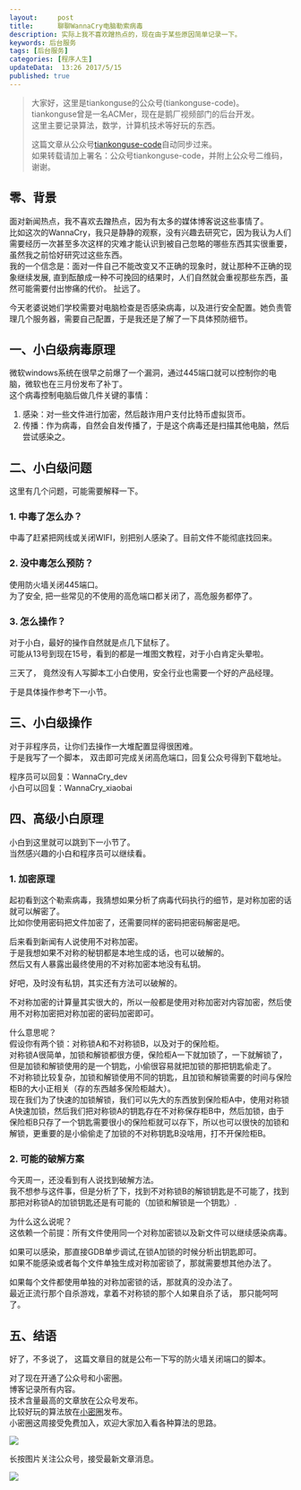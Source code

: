 ```yaml
---  
layout:     post  
title:      聊聊WannaCry电脑勒索病毒
description: 实际上我不喜欢蹭热点的，现在由于某些原因简单记录一下。  
keywords: 后台服务  
tags: [后台服务]  
categories: [程序人生]  
updateData:  13:26 2017/5/15
published: true  
---  
```

  
  
>   
> 大家好，这里是tiankonguse的公众号(tiankonguse-code)。    
> tiankonguse曾是一名ACMer，现在是鹅厂视频部门的后台开发。    
> 这里主要记录算法，数学，计算机技术等好玩的东西。   
>      
> 这篇文章从公众号[tiankonguse-code](http://mp.weixin.qq.com/s/kjuZuB6l80e49rP_cJEr_g)自动同步过来。    
> 如果转载请加上署名：公众号tiankonguse-code，并附上公众号二维码，谢谢。    
>    
  

## 零、背景

面对新闻热点，我不喜欢去蹭热点，因为有太多的媒体博客说这些事情了。  
比如这次的WannaCry，我只是静静的观察，没有兴趣去研究它，因为我认为人们需要经历一次甚至多次这样的灾难才能认识到被自己忽略的哪些东西其实很重要，虽然我之前恰好研究过这些东西。  
我的一个信念是：面对一件自己不能改变又不正确的现象时，就让那种不正确的现象继续发展, 直到酝酿成一种不可挽回的结果时，人们自然就会重视那些东西，虽然可能需要付出惨痛的代价。
扯远了。  


今天老婆说她们学校需要对电脑检查是否感染病毒，以及进行安全配置。她负责管理几个服务器，需要自己配置，于是我还是了解了一下具体预防细节。  


## 一、小白级病毒原理


微软windows系统在很早之前爆了一个漏洞，通过445端口就可以控制你的电脑，微软也在三月份发布了补丁。  
这个病毒控制电脑后做几件关键的事情：

1. 感染：对一些文件进行加密，然后敲诈用户支付比特币虚拟货币。  
2. 传播：作为病毒，自然会自发传播了，于是这个病毒还是扫描其他电脑，然后尝试感染之。  

## 二、小白级问题


这里有几个问题，可能需要解释一下。  


### 1. 中毒了怎么办？

中毒了赶紧把网线或关闭WIFI，别把别人感染了。目前文件不能彻底找回来。  


### 2. 没中毒怎么预防？

使用防火墙关闭445端口。  
为了安全, 把一些常见的不使用的高危端口都关闭了，高危服务都停了。  

### 3. 怎么操作？

对于小白，最好的操作自然就是点几下鼠标了。  
可能从13号到现在15号，看到的都是一堆图文教程，对于小白肯定头晕啦。  

三天了， 竟然没有人写脚本工小白使用，安全行业也需要一个好的产品经理。  

于是具体操作参考下一小节。  

## 三、小白级操作


对于非程序员，让你们去操作一大堆配置显得很困难。  
于是我写了一个脚本， 双击即可完成关闭高危端口，回复公众号得到下载地址。  

程序员可以回复：WannaCry_dev  
小白可以回复：WannaCry_xiaobai  

## 四、高级小白原理


小白到这里就可以跳到下一小节了。  
当然感兴趣的小白和程序员可以继续看。  

### 1. 加密原理

起初看到这个勒索病毒，我猜想如果分析了病毒代码执行的细节，是对称加密的话就可以解密了。  
比如你使用密码把文件加密了，还需要同样的密码把密码解密是吧。  

后来看到新闻有人说使用不对称加密。  
于是我想如果不对称的秘钥都是本地生成的话，也可以破解的。  
然后又有人暴露出最终使用的不对称加密本地没有私钥。  


好吧，及时没有私钥，其实还有方法可以破解的。  


不对称加密的计算量其实很大的，所以一般都是使用对称加密对内容加密，然后使用不对称加密把对称加密的密码加密即可。  

什么意思呢？  
假设你有两个锁：对称锁A和不对称锁B，以及对于的保险柜。  
对称锁A很简单，加锁和解锁都很方便，保险柜A一下就加锁了，一下就解锁了，但是加锁和解锁使用的是一个钥匙，小偷很容易就把加锁的那把钥匙偷走了。  
不对称锁比较复杂，加锁和解锁使用不同的钥匙，且加锁和解锁需要的时间与保险柜B的大小正相关（存的东西越多保险柜越大）。  
现在我们为了快速的加锁解锁，我们可以先大的东西放到保险柜A中，使用对称锁A快速加锁，然后我们把对称锁A的钥匙存在不对称保存柜B中，然后加锁，由于保险柜B只存了一个钥匙需要很小的保险柜就可以存下，所以也可以很快的加锁和解锁，更重要的是小偷偷走了加锁的不对称钥匙B没啥用，打不开保险柜B。  


### 2. 可能的破解方案

今天周一，还没看到有人说找到破解方法。  
我不想参与这件事，但是分析了下，找到不对称锁B的解锁钥匙是不可能了，找到那把对称锁A的加锁钥匙还是有可能的（加锁和解锁是一个钥匙）.


为什么这么说呢？  
这依赖一个前提：所有文件使用同一个对称加密锁以及新文件可以继续感染病毒。  

如果可以感染，那直接GDB单步调试,在锁A加锁的时候分析出钥匙即可。  
如果不能感染或者每个文件单独生成对称加密锁了，那就需要想其他办法了。  


如果每个文件都使用单独的对称加密锁的话，那就真的没办法了。  
最近正流行那个自杀游戏，拿着不对称锁的那个人如果自杀了话， 那只能呵呵了。  




## 五、结语

好了，不多说了， 这篇文章目的就是公布一下写的防火墙关闭端口的脚本。   


对了现在开通了公众号和小密圈。  
博客记录所有内容。  
技术含量最高的文章放在公众号发布。  
比较好玩的算法放在[小密圈](https://wx.xiaomiquan.com/mweb/views/joingroup/join_group.html?group_id=281548515451&secret=r0krqw9fw0at24vxjxo1uo4k0h4lfe47&extra=d67ce0c25ec91252b3af846a10154c9e9d4cb50c763fee178acd68cd2c2e09ee)发布。  
小密圈这周接受免费加入，欢迎大家加入看各种算法的思路。  

![](/images/suanfa_xiaomiquan.jpg)  
  
  
长按图片关注公众号，接受最新文章消息。   
  
![](/images/weixin-50cm.jpg)  
  
  
  